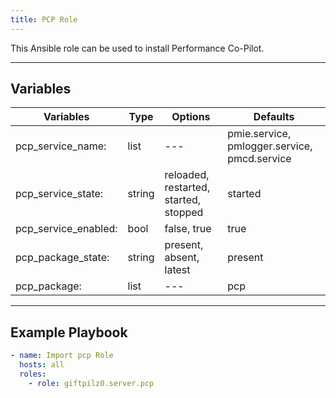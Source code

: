 ```yaml
---
title: PCP Role
---
```


This Ansible role can be used to install Performance Co-Pilot.

______________________________________________________________________

## Variables

| Variables            | Type   | Options                               | Defaults                                     |
| -------------------- | ------ | ------------------------------------- | -------------------------------------------- |
| pcp_service_name:    | list   | ---                                   | pmie.service, pmlogger.service, pmcd.service |
| pcp_service_state:   | string | reloaded, restarted, started, stopped | started                                      |
| pcp_service_enabled: | bool   | false, true                           | true                                         |
| pcp_package_state:   | string | present, absent, latest               | present                                      |
| pcp_package:         | list   | ---                                   | pcp                                          |

______________________________________________________________________

## Example Playbook

```yaml
- name: Import pcp Role
  hosts: all
  roles:
    - role: giftpilz0.server.pcp
```
